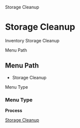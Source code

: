 
Storage Cleanup
# Storage Cleanup


Inventory Storage Cleanup

Menu Path
## Menu Path



- Storage Cleanup

Menu Type
### Menu Type

**Process**


[Storage Cleanup](../../functional-guide/window/process-m_storagecleanup.md)